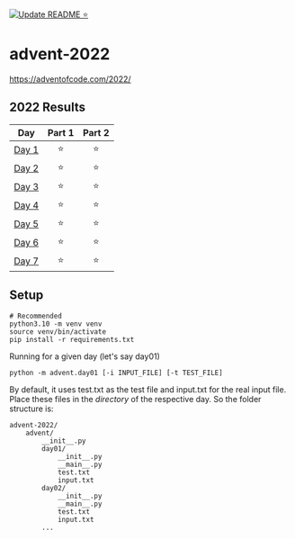 [![Update README ⭐](https://github.com/gorel/advent-2022/actions/workflows/readme-stars.yml/badge.svg)](https://github.com/gorel/advent-2022/actions/workflows/readme-stars.yml)

# advent-2022

https://adventofcode.com/2022/

<!--- advent_readme_stars table --->
## 2022 Results

| Day | Part 1 | Part 2 |
| :---: | :---: | :---: |
| [Day 1](https://adventofcode.com/2022/day/1) | ⭐ | ⭐ |
| [Day 2](https://adventofcode.com/2022/day/2) | ⭐ | ⭐ |
| [Day 3](https://adventofcode.com/2022/day/3) | ⭐ | ⭐ |
| [Day 4](https://adventofcode.com/2022/day/4) | ⭐ | ⭐ |
| [Day 5](https://adventofcode.com/2022/day/5) | ⭐ | ⭐ |
| [Day 6](https://adventofcode.com/2022/day/6) | ⭐ | ⭐ |
| [Day 7](https://adventofcode.com/2022/day/7) | ⭐ | ⭐ |
<!--- advent_readme_stars table --->

## Setup

```
# Recommended
python3.10 -m venv venv
source venv/bin/activate
pip install -r requirements.txt
```

Running for a given day (let's say day01)

```
python -m advent.day01 [-i INPUT_FILE] [-t TEST_FILE]
```

By default, it uses test.txt as the test file and input.txt for the real input file.
Place these files in the _directory_ of the respective day. So the folder structure is:

```
advent-2022/
    advent/
        __init__.py
        day01/
            __init__.py
            __main__.py
            test.txt
            input.txt
        day02/
            __init__.py
            __main__.py
            test.txt
            input.txt
        ...
```
